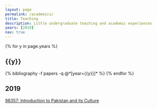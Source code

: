 ```yaml
---
layout: page
permalink: /academics/
title: Teaching
description: Little undergraduate teaching and academic experiences
years: [2019]
nav: true
---
```


<div class="publications">

{% for y in page.years %}
  <h2 class="year">{{y}}</h2>
  {% bibliography -f papers -q @*[year={{y}}]* %}
{% endfor %}

</div>


<div class="teaching">

  <h2 class="year">2019</h2>
 <a href="https://www.coursicle.com/cmu/courses/STU/98357/"> 98357: Introduction to Pakistan and its Culture </a>
</div>
